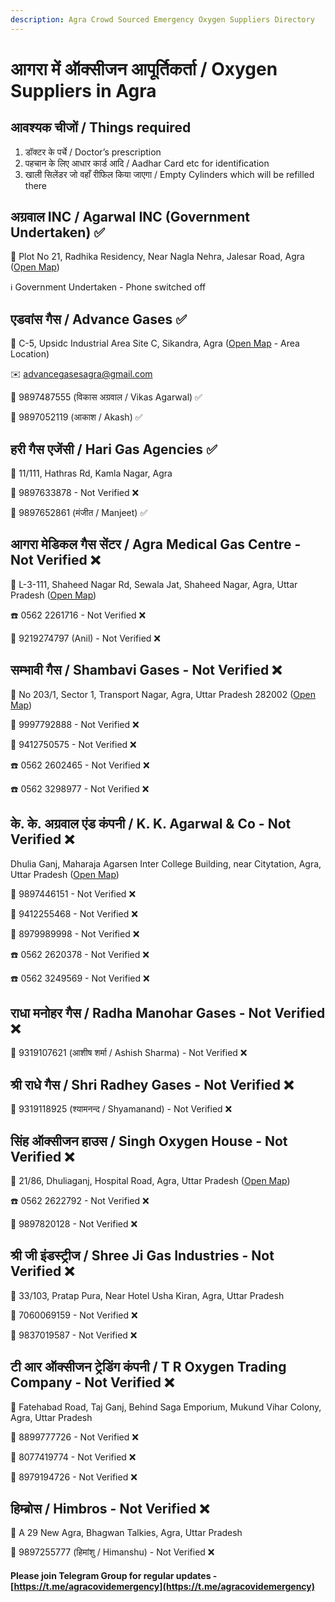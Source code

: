 ```yaml
---
description: Agra Crowd Sourced Emergency Oxygen Suppliers Directory
---
```


# आगरा में ऑक्सीजन आपूर्तिकर्ता / Oxygen Suppliers in Agra

## आवश्यक चीजों / Things required

1. डॉक्टर के पर्चे / Doctor’s prescription 
2. पहचान के लिए आधार कार्ड आदि / Aadhar Card etc for identification 
3. खाली सिलेंडर जो वहाँ रीफिल किया जाएगा / Empty Cylinders which will be refilled there

## अग्रवाल INC / Agarwal INC \(Government Undertaken\) ✅

📍 Plot No 21, Radhika Residency, Near Nagla Nehra, Jalesar Road, Agra \([Open Map](https://www.google.com/maps/place/Agra+-+Jalesar+Rd,+Nagla,+Agra,+Uttar+Pradesh/@27.2410783,78.0504848,17z/data=!3m1!4b1!4m5!3m4!1s0x397461f354319963:0x5ffc64dadf300bf7!8m2!3d27.2497365!4d78.054573)\)

ℹ Government Undertaken - Phone switched off

## एडवांस गैस / Advance Gases ✅

📍 C-5, Upsidc Industrial Area Site C, Sikandra, Agra \([Open Map](https://www.google.com/maps/place/Mohammadpur,+Uttar+Pradesh/@27.2037924,77.9092031,12.96z/data=!4m5!3m4!1s0x397387ff26f1a195:0x2830e5038de989e2!8m2!3d27.2145617!4d77.9249919) - Area Location\)

✉️ advancegasesagra@gmail.com

📱 9897487555 \(विकास अग्रवाल / Vikas Agarwal\) ✅

📱 9897052119 \(आकाश / Akash\) ✅

## हरी गैस एजेंसी / Hari Gas Agencies ✅

📍 11/111, Hathras Rd, Kamla Nagar, Agra

📱 9897633878 - Not Verified ❌

📱 9897652861 \(मंजीत / Manjeet\) ✅

## आगरा मेडिकल गैस सेंटर / Agra Medical Gas Centre - Not Verified ❌

📍 L-3-111, Shaheed Nagar Rd, Sewala Jat, Shaheed Nagar, Agra, Uttar Pradesh \([Open Map](https://www.google.co.in/maps/place/Agra+Medical+Gas+Centre/@27.1768054,77.9380337,12z/data=!3m1!4b1!4m10!1m3!11m2!2sA8P6Soqa8xzAFNfgIsA_dLwpDIRVJA!3e3!3m5!1s0x397477261ece80ad:0x5470797bad23f47b!8m2!3d27.1766701!4d78.0080745!15sCgEqkgEabWVkaWNhbF9lcXVpcG1lbnRfc3VwcGxpZXI)\)

☎️ 0562 2261716 - Not Verified ❌

📱 9219274797 \(Anil\) - Not Verified ❌

## सम्भावी गैस / Shambavi Gases - Not Verified ❌

📍 No 203/1, Sector 1, Transport Nagar, Agra, Uttar Pradesh 282002 \([Open Map](https://www.google.co.in/maps/place/Shambhavi+Trading+Co./@27.2084518,77.9805433,17z/data=!3m1!4b1!4m10!1m3!11m2!2sA8P6Soqa8xzAFNfgIsA_dLwpDIRVJA!3e3!3m5!1s0x3974777af8e213e9:0xc516eef6162f6557!8m2!3d27.208447!4d77.982732!15sCgEqkgELZ2FzX2NvbXBhbnk)\)

📱 9997792888 - Not Verified ❌

📱 9412750575 - Not Verified ❌

☎️ 0562 2602465 - Not Verified ❌

☎️ 0562 3298977 - Not Verified ❌

## के. के. अग्रवाल एंड कंपनी / K. K. Agarwal & Co - Not Verified ❌

Dhulia Ganj, Maharaja Agarsen Inter College Building, near Citytation, Agra, Uttar Pradesh \([Open Map](https://www.google.co.in/maps/place/K.+K.+Aagarwal+%26+Co/@27.1923318,78.0144483,17z/data=!3m1!4b1!4m10!1m3!11m2!2sA8P6Soqa8xzAFNfgIsA_dLwpDIRVJA!3e3!3m5!1s0x397477347cf0addb:0x65fa40f1c24d05fa!8m2!3d27.192327!4d78.016637!15sCgEqkgEUd2VsZGluZ19nYXNfc3VwcGxpZXI)\)

📱 9897446151 - Not Verified ❌

📱 9412255468 - Not Verified ❌

📱 8979989998 - Not Verified ❌

☎️ 0562 2620378 - Not Verified ❌

☎️ 0562 3249569 - Not Verified ❌

## राधा मनोहर गैस / Radha Manohar Gases - Not Verified ❌

📱 9319107621 \(आशीष शर्मा / Ashish Sharma\) - Not Verified ❌

## श्री राधे गैस / Shri Radhey Gases - Not Verified ❌

📱 9319118925 \(श्यामनन्द / Shyamanand\) - Not Verified ❌

## सिंह ऑक्सीजन हाउस / Singh Oxygen House - Not Verified ❌

📍 21/86, Dhuliaganj, Hospital Road, Agra, Uttar Pradesh \([Open Map](https://www.google.co.in/maps/place/Singh+Oxygen+House/@27.1921805,78.0145423,17z/data=!3m1!4b1!4m9!1m3!11m2!2sA8P6Soqa8xzAFNfgIsA_dLwpDIRVJA!3e3!3m4!1s0x39747731af2e98f3:0x299c20938b74a3af!8m2!3d27.1921563!4d78.0167179)\)

☎️ 0562 2622792 - Not Verified ❌

📱 9897820128 - Not Verified ❌

## श्री जी इंडस्ट्रीज / Shree Ji Gas Industries - Not Verified ❌

📍 33/103, Pratap Pura, Near Hotel Usha Kiran, Agra, Uttar Pradesh

📱 7060069159 - Not Verified ❌

📱 9837019587 - Not Verified ❌

## टी आर ऑक्सीजन ट्रेडिंग कंपनी / T R Oxygen Trading Company - Not Verified ❌

📍 Fatehabad Road, Taj Ganj, Behind Saga Emporium, Mukund Vihar Colony, Agra, Uttar Pradesh

📱 8899777726 - Not Verified ❌

📱 8077419774 - Not Verified ❌

📱 8979194726 - Not Verified ❌

## हिम्ब्रोस / Himbros - Not Verified ❌

📍 A 29 New Agra, Bhagwan Talkies, Agra, Uttar Pradesh

📱 9897255777 \(हिमांशु / Himanshu\) - Not Verified ❌

#### Please join Telegram Group for regular updates - [https://t.me/agracovidemergency](https://t.me/agracovidemergency)

